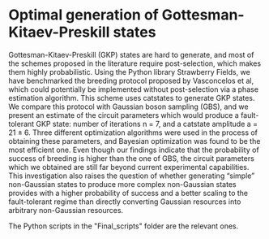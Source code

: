 # Optimal generation of Gottesman-Kitaev-Preskill states
Gottesman-Kitaev-Preskill (GKP) states are hard to generate, and most of the schemes proposed in the literature require post-selection, which makes them highly probabilistic. Using the Python library Strawberry Fields, we have benchmarked the breeding protocol proposed by Vasconcelos et al, which could potentially be implemented without post-selection via a phase estimation algorithm. This scheme uses catstates to generate GKP states. We compare this protocol with Gaussian boson sampling (GBS), and we present an estimate of the circuit parameters which would produce a fault-tolerant GKP state: number of iterations n = 7, and a catstate amplitude a = 21 ± 6. Three different optimization algorithms were used in the process of obtaining these parameters, and Bayesian optimization was found to be the most efficient one. Even though our findings indicate that the probability of success of breeding is higher than the one of GBS, the circuit parameters which we obtained are still far beyond current experimental capabilities. This investigation also raises the question of whether generating “simple” non-Gaussian states to produce more complex non-Gaussian states provides with a higher probability of success and a better scaling to the fault-tolerant regime than directly converting Gaussian resources into arbitrary non-Gaussian resources.

The Python scripts in the "Final_scripts" folder are the relevant ones.
